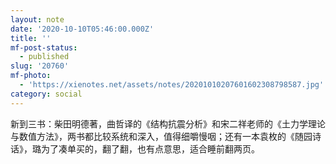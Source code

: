 ```yaml
---
layout: note
date: '2020-10-10T05:46:00.000Z'
title: ''
mf-post-status:
  - published
slug: '20760'
mf-photo:
  - 'https://xienotes.net/assets/notes/20201010207601602308798587.jpg'
category: social
---
```

新到三书：柴田明德著，曲哲译的《结构抗震分析》和宋二祥老师的《土力学理论与数值方法》，两书都比较系统和深入，值得细嚼慢咽；还有一本袁枚的《随园诗话》，璐为了凑单买的，翻了翻，也有点意思，适合睡前翻两页。
